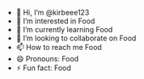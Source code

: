 - 👋 Hi, I’m @kirbeee123
- 👀 I’m interested in Food
- 🌱 I’m currently learning Food
- 💞️ I’m looking to collaborate on Food
- 📫 How to reach me Food
- 😄 Pronouns: Food
- ⚡ Fun fact: Food

<!---
kirbeee123/kirbeee123 is a ✨ special ✨ repository because its `README.md` (this file) appears on your GitHub profile.
You can click the Preview link to take a look at your changes.
--->

